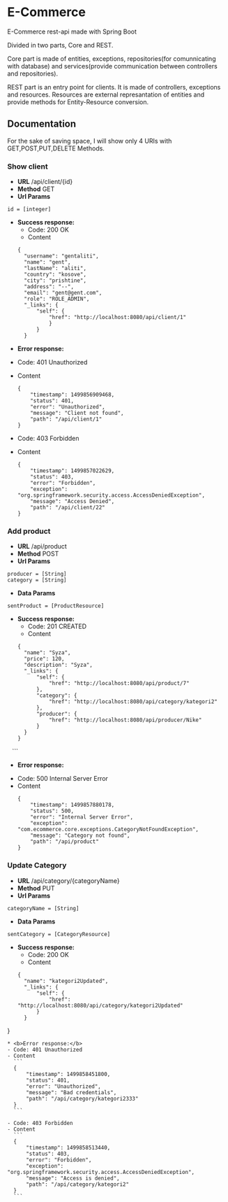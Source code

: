 # E-Commerce 
E-Commerce rest-api made with Spring Boot

Divided in two parts, Core and REST.

Core part is made of entities, exceptions, repositories(for comunnicating with database) and services(provide communication between controllers and repositories).

REST part is an entry point for clients. It is made of controllers, exceptions and resources. Resources are external represantation of entities and provide methods for Entity-Resource conversion.

## Documentation

For the sake of saving space, I will show only 4 URIs with GET,POST,PUT,DELETE Methods.

### Show client
* <b>URL</b> 
  /api/client/{id}
* <b>Method</b> 
  GET
* <b>Url Params</b>
```
id = [integer]
```
* <b>Success response:</b> 
  - Code: 200 OK
  - Content
  ```
  {
    "username": "gentaliti",
    "name": "gent",
    "lastName": "aliti",
    "country": "kosove",
    "city": "prishtine",
    "address": "--",
    "email": "gent@gent.com",
    "role": "ROLE_ADMIN",
    "_links": {
        "self": {
            "href": "http://localhost:8080/api/client/1"
            }
        }
    }
  ```
* <b>Error response:</b> 
- Code: 401 Unauthorized
- Content
    ```
    {
        "timestamp": 1499856909468,
        "status": 401,
        "error": "Unauthorized",
        "message": "Client not found",
        "path": "/api/client/1"
    }
    ```
        
- Code: 403 Forbidden
- Content
    ```
    {
        "timestamp": 1499857022629,
        "status": 403,
        "error": "Forbidden",
        "exception": "org.springframework.security.access.AccessDeniedException",
        "message": "Access Denied",
        "path": "/api/client/22"
    }
    ```
    
    
    
    
    
    
### Add product
* <b>URL</b> 
  /api/product
* <b>Method</b> 
  POST
* <b>Url Params</b>
```
producer = [String]
category = [String]
```
* <b>Data Params</b>
```
sentProduct = [ProductResource]
```
* <b>Success response:</b> 
  - Code: 201 CREATED
  - Content
  ```
  {
    "name": "Syza",
    "price": 120,
    "description": "Syza",
    "_links": {
        "self": {
            "href": "http://localhost:8080/api/product/7"
        },
        "category": {
            "href": "http://localhost:8080/api/category/kategori2"
        },
        "producer": {
            "href": "http://localhost:8080/api/producer/Nike"
        }
    }
  }
 ``` ``` ``` 
 
 
* <b>Error response:</b> 
- Code: 500 Internal Server Error
- Content
    ```
    {
        "timestamp": 1499857880178,
        "status": 500,
        "error": "Internal Server Error",
        "exception": "com.ecommerce.core.exceptions.CategoryNotFoundException",
        "message": "Category not found",
        "path": "/api/product"
    }
    ```
  
    
    
### Update Category
* <b>URL</b> 
  /api/category/{categoryName}
* <b>Method</b> 
  PUT
* <b>Url Params</b>
```
categoryName = [String]
```

* <b>Data Params</b>
```
sentCategory = [CategoryResource]
```

* <b>Success response:</b> 
  - Code: 200 OK
  - Content
  ```
  {
    "name": "kategori2Updated",
    "_links": {
        "self": {
            "href": "http://localhost:8080/api/category/kategori2Updated"
        }
    }
}
  ```
* <b>Error response:</b> 
- Code: 401 Unauthorized
- Content
    ```
    {
        "timestamp": 1499858451800,
        "status": 401,
        "error": "Unauthorized",
        "message": "Bad credentials",
        "path": "/api/category/kategori2333"
    }
    ```
        
- Code: 403 Forbidden
- Content
    ```
    {
        "timestamp": 1499858513440,
        "status": 403,
        "error": "Forbidden",
        "exception": "org.springframework.security.access.AccessDeniedException",
        "message": "Access is denied",
        "path": "/api/category/kategori2"
    }
    ```
    
    
    
